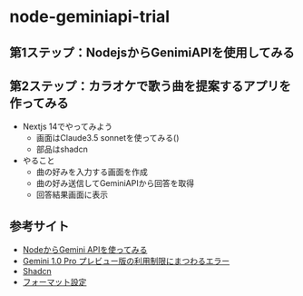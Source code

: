 # node-geminiapi-trial

## 第1ステップ：NodejsからGenimiAPIを使用してみる

## 第2ステップ：カラオケで歌う曲を提案するアプリを作ってみる

- Nextjs 14でやってみよう
  - 画面はClaude3.5 sonnetを使ってみる()
  - 部品はshadcn
- やること
  - 曲の好みを入力する画面を作成
  - 曲の好み送信してGeminiAPIから回答を取得
  - 回答結果画面に表示

## 参考サイト

- [NodeからGemini APIを使ってみる](https://dev.classmethod.jp/articles/node-gemini-api/)
- [Gemini 1.0 Pro プレビュー版の利用制限にまつわるエラー](https://qiita.com/7shi/items/54e45181052c914a4d45)
- [Shadcn](https://ui.shadcn.com/)
- [フォーマット設定](https://zenn.dev/hungry_goat/articles/b7ea123eeaaa44)
